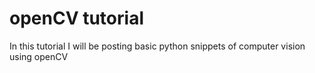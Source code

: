 # openCV tutorial

In this tutorial I will be posting basic python snippets of computer vision using openCV
